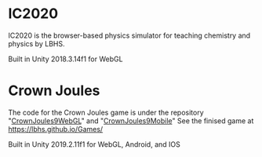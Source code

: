 ﻿# IC2020
IC2020 is the browser-based physics simulator for teaching chemistry and physics by LBHS.

Built in Unity 2018.3.14f1 for WebGL

# Crown Joules

The code for the Crown Joules game is under the repository "[CrownJoules9WebGL](https://github.com/lbhs/IC2020/tree/CrownJoules9WebGL)" and "[CrownJoules9Mobile](https://github.com/lbhs/IC2020/tree/CrownJoules9Mobile)" See the finised game at https://lbhs.github.io/Games/

Built in Unity 2019.2.11f1 for WebGL, Android, and IOS
